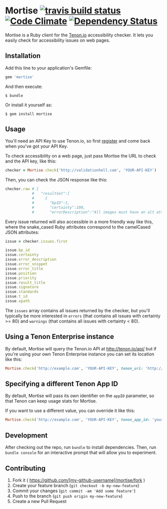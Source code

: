 # Mortise [![travis build status](https://secure.travis-ci.org/sitevalidator/mortise.png?branch=master)](http://travis-ci.org/sitevalidator/mortise) [![Code Climate](https://codeclimate.com/github/sitevalidator/mortise/badges/gpa.svg)](https://codeclimate.com/github/sitevalidator/mortise) [![Dependency Status](https://gemnasium.com/sitevalidator/mortise.png)](https://gemnasium.com/sitevalidator/mortise)

Mortise is a Ruby client for the [Tenon.io](http://tenon.io/documentation/) accessibility checker. It lets you easily check for accessibility issues on web pages.

## Installation

Add this line to your application's Gemfile:

```ruby
gem 'mortise'
```

And then execute:

    $ bundle

Or install it yourself as:

    $ gem install mortise

## Usage

You'll need an API Key to use Tenon.io, so first [register](http://tenon.io/register.php) and come back when you've got your API Key.

To check accessibility on a web page, just pass Mortise the URL to check and the API key, like this:

```ruby
checker = Mortise.check('http://validationhell.com', 'YOUR-API-KEY')
```

Then, you can check the JSON response like this:

```ruby
checker.raw # {
            #   "resultSet":[
            #     {
            #       "bpID":1,
            #       "certainty":100,
            #       "errorDescription":"All images must have an alt attribute...
```

Every issue returned will also accessible in a more friendly way like this, where the
snake_cased Ruby attributes correspond to the camelCased JSON attributes:

```ruby
issue = checker.issues.first

issue.bp_id
issue.certainty
issue.error_description
issue.error_snippet
issue.error_title
issue.position
issue.priority
issue.result_title
issue.signature
issue.standards
issue.t_id
issue.xpath
```

The `issues` array contains all issues returned by the checker, but you'll typically be more interested in `errors` (that contains all issues with certainty >= 80) and `warnings` (that contains all issues with certainty < 80).

## Using a Tenon Enterprise instance

By default, Mortise will query the Tenon.io API at http://tenon.io/api/ but if you're using your own Tenon Enterprise instance you can set its location like this:

```ruby
Mortise.check('http://example.com', 'YOUR-API-KEY', tenon_uri: 'http://yourchecker.com')
```

## Specifying a different Tenon App ID

By default, Mortise will pass its own identifier on the `appID` parameter, so that Tenon can keep usage stats for Mortise.

If you want to use a different value, you can override it like this:

```ruby
Mortise.check('http://example.com', 'YOUR-API-KEY', tenon_app_id: 'your-app-id')
```

## Development

After checking out the repo, run `bundle` to install dependencies. Then, run `bundle console` for an interactive prompt that will allow you to experiment.

## Contributing

1. Fork it ( https://github.com/[my-github-username]/mortise/fork )
2. Create your feature branch (`git checkout -b my-new-feature`)
3. Commit your changes (`git commit -am 'Add some feature'`)
4. Push to the branch (`git push origin my-new-feature`)
5. Create a new Pull Request
